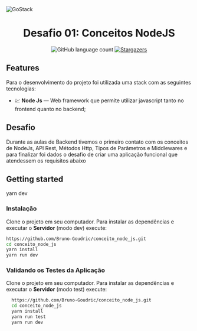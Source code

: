 <img alt="GoStack" src="https://i.imgur.com/2l1FtY3.png" />

<h1 align="center"> Desafio 01: Conceitos NodeJS </h1>
<p align="center">
  <img alt="GitHub language count" src="https://img.shields.io/github/languages/count/wltjunior92/desafio-conceitos-nodejs?color=%2304D361">

  <a href="https://github.com/wltjunior92/desafio-conceitos-nodejs/stargazers">
    <img alt="Stargazers" src="https://img.shields.io/github/stars/wltjunior92/desafio-conceitos-nodejs?style=social">
  </a>
</p>

## Features
Para o desenvolvimento do projeto foi utilizada uma stack com as seguintes tecnologias:

- 💹 **Node Js** — Web framework que permite utilizar javascript tanto no frontend quanto no backend;

## Desafio

Durante as aulas de Backend tivemos o primeiro contato com os conceitos de NodeJs, API Rest, Métodos Http, Tipos de Parâmetros e Middlewares e para finalizar foi dados o desafio de criar uma aplicação funcional que atendessem os requisitos abaixo

## Getting started
yarn dev

### Instalação
Clone o projeto em seu computador. Para instalar as dependências e executar o **Servidor** (modo dev) execute:
```bash
https://github.com/Bruno-Goudric/conceito_node_js.git 
cd conceito_node_js
yarn install
yarn run dev
```

### Validando os Testes da Aplicação
Clone o projeto em seu computador. Para instalar as dependências e executar o **Servidor** (modo test) execute:

```bash
  https://github.com/Bruno-Goudric/conceito_node_js.git 
  cd conceito_node_js
  yarn install
  yarn run test
  yarn run dev
```
